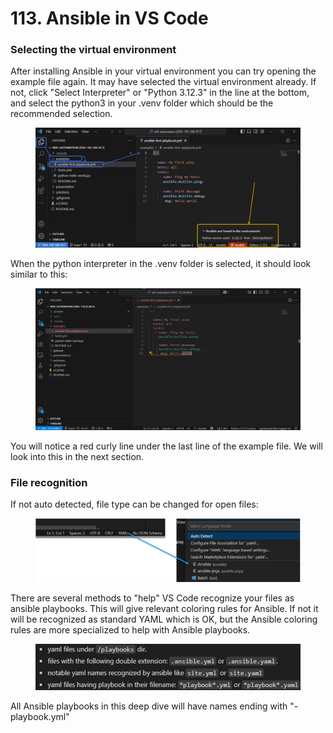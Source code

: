 # 113. Ansible in VS Code

### Selecting the virtual environment

After installing Ansible in your virtual environment you can try opening the example file again. It may have selected the virtual environment already. If not, click "Select Interpreter" or "Python 3.12.3" in the line at the bottom, and select the python3 in your .venv folder which should be the recommended selection.

<div data-full-width="true"><figure><img src="../../.gitbook/assets/image (8) (1) (1) (1) (1).png" alt=""><figcaption></figcaption></figure></div>

When the python interpreter in the .venv folder is selected, it should look  similar to this:

<div data-full-width="true"><figure><img src="../../.gitbook/assets/image (9) (1) (1) (1) (1).png" alt=""><figcaption></figcaption></figure></div>

You will notice a red curly line under the last line of the example file. We will look into this in the next section.

### File recognition

If not auto detected, file type can be changed for open files:

<figure><img src="../../.gitbook/assets/image (10) (1) (1) (1) (1).png" alt=""><figcaption></figcaption></figure>

There are several methods to "help" VS Code recognize your files as ansible playbooks. This will give relevant coloring rules for Ansible. If not it will be recognized as standard YAML which is OK, but the Ansible coloring rules are more specialized to help with Ansible playbooks.

<figure><img src="../../.gitbook/assets/image (11) (1) (1) (1) (1).png" alt="" width="563"><figcaption></figcaption></figure>

All Ansible playbooks in this deep dive will have names ending with "-playbook.yml"
